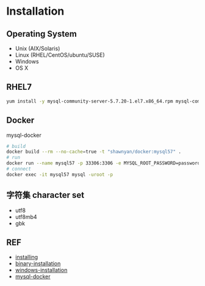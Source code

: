 # Installation

## Operating System

- Unix (AIX/Solaris)
- Linux (RHEL/CentOS/ubuntu/SUSE)
- Windows
- OS X

## RHEL7

```bash
yum install -y mysql-community-server-5.7.20-1.el7.x86_64.rpm mysql-community-client-5.7.20-1.el7.x86_64.rpm mysql-community-common-5.7.20-1.el7.x86_64.rpm mysql-community-libs-5.7.20-1.el7.x86_64.rpm mysql-community-libs-compat-5.7.20-1.el7.x86_64.rpm
```

## Docker

mysql-docker

```bash
# build
docker build --rm --no-cache=true -t "shawnyan/docker:mysql57" .
# run
docker run --name mysql57 -p 33306:3306 -e MYSQL_ROOT_PASSWORD=password -d shawnyan/docker:mysql57
# connect
docker exec -it mysql57 mysql -uroot -p
```

## 字符集 character set

- utf8
- utf8mb4
- gbk

## REF

- [installing](https://dev.mysql.com/doc/refman/5.6/en/installing.html)
- [binary-installation](https://dev.mysql.com/doc/refman/5.6/en/binary-installation.html)
- [windows-installation](https://dev.mysql.com/doc/refman/5.6/en/windows-installation.html)
- [mysql-docker](https://github.com/mysql/mysql-docker)
